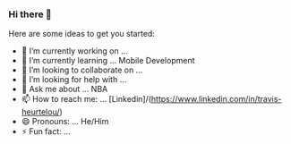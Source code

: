 ### Hi there 👋



Here are some ideas to get you started:

- 🔭 I’m currently working on ...
- 🌱 I’m currently learning ... Mobile Development
- 👯 I’m looking to collaborate on ... 
- 🤔 I’m looking for help with ...
- 💬 Ask me about ... NBA 
- 📫 How to reach me: ... [Linkedin]/(https://www.linkedin.com/in/travis-heurtelou/) 
- 😄 Pronouns: ... He/Him
- ⚡ Fun fact: ...
